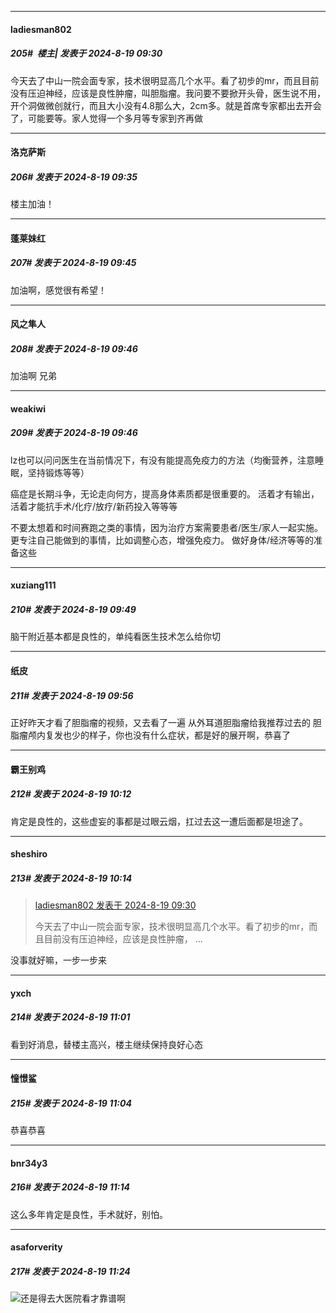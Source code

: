 ﻿
*****

####  ladiesman802  
##### 205#         楼主| 发表于 2024-8-19 09:30

今天去了中山一院会面专家，技术很明显高几个水平。看了初步的mr，而且目前没有压迫神经，应该是良性肿瘤，叫胆脂瘤。我问要不要掀开头骨，医生说不用，开个洞做微创就行，而且大小没有4.8那么大，2cm多。就是首席专家都出去开会了，可能要等。家人觉得一个多月等专家到齐再做


*****

####  洛克萨斯  
##### 206#       发表于 2024-8-19 09:35

楼主加油！


*****

####  蓬莱妹红  
##### 207#       发表于 2024-8-19 09:45

加油啊，感觉很有希望！

*****

####  风之隼人  
##### 208#       发表于 2024-8-19 09:46

加油啊 兄弟

*****

####  weakiwi  
##### 209#       发表于 2024-8-19 09:46

lz也可以问问医生在当前情况下，有没有能提高免疫力的方法（均衡营养，注意睡眠，坚持锻炼等等）

癌症是长期斗争，无论走向何方，提高身体素质都是很重要的。 活着才有输出， 活着才能抗手术/化疗/放疗/新药投入等等等

不要太想着和时间赛跑之类的事情，因为治疗方案需要患者/医生/家人一起实施。更专注自己能做到的事情，比如调整心态，增强免疫力。 做好身体/经济等等的准备这些

*****

####  xuziang111  
##### 210#       发表于 2024-8-19 09:49

脑干附近基本都是良性的，单纯看医生技术怎么给你切


*****

####  纸皮  
##### 211#       发表于 2024-8-19 09:56

正好昨天才看了胆脂瘤的视频，又去看了一遍
从外耳道胆脂瘤给我推荐过去的
胆脂瘤颅内复发也少的样子，你也没有什么症状，都是好的展开啊，恭喜了


*****

####  霸王别鸡  
##### 212#       发表于 2024-8-19 10:12

肯定是良性的，这些虚妄的事都是过眼云烟，扛过去这一遭后面都是坦途了。


*****

####  sheshiro  
##### 213#       发表于 2024-8-19 10:14

<blockquote><a href="httphttps://bbs.saraba1st.com/2b/forum.php?mod=redirect&amp;goto=findpost&amp;pid=65938070&amp;ptid=2194396" target="_blank">ladiesman802 发表于 2024-8-19 09:30</a>

今天去了中山一院会面专家，技术很明显高几个水平。看了初步的mr，而且目前没有压迫神经，应该是良性肿瘤， ...</blockquote>
没事就好嘛，一步一步来


*****

####  yxch  
##### 214#       发表于 2024-8-19 11:01

看到好消息，替楼主高兴，楼主继续保持良好心态

*****

####  憧憬鲨  
##### 215#       发表于 2024-8-19 11:04

恭喜恭喜


*****

####  bnr34y3  
##### 216#       发表于 2024-8-19 11:14

这么多年肯定是良性，手术就好，别怕。


*****

####  asaforverity  
##### 217#       发表于 2024-8-19 11:24

<img src="https://static.saraba1st.com/image/smiley/face2017/072.png" referrerpolicy="no-referrer">还是得去大医院看才靠谱啊

